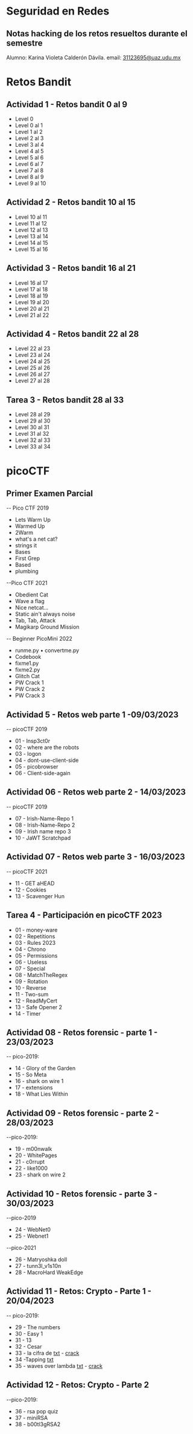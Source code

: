 # Seguridad en Redes
## Notas hacking de los retos resueltos durante el semestre

Alumno: Karina Violeta Calderón Dávila.
email: 31123695@uaz.udu.mx

# Retos Bandit
## Actividad 1 - Retos bandit 0 al 9
- Level 0
- Level 0 al 1
- Level 1 al 2
- Level 2 al 3
- Level 3 al 4
- Level 4 al 5
- Level 5 al 6
- Level 6 al 7
- Level 7 al 8
- Level 8 al 9
- Level 9 al 10

## Actividad 2 - Retos bandit 10 al 15
- Level 10 al 11
- Level 11 al 12
- Level 12 al 13
- Level 13 al 14
- Level 14 al 15
- Level 15 al 16

## Actividad 3 - Retos bandit 16 al 21
- Level 16 al 17
- Level 17 al 18
- Level 18 al 19
- Level 19 al 20
- Level 20 al 21
- Level 21 al 22

## Actividad 4 - Retos bandit 22 al 28
- Level 22 al 23
- Level 23 al 24
- Level 24 al 25
- Level 25 al 26
- Level 26 al 27
- Level 27 al 28

## Tarea 3 - Retos bandit 28 al 33
- Level 28 al 29
- Level 29 al 30
- Level 30 al 31
- Level 31 al 32
- Level 32 al 33
- Level 33 al 34
# picoCTF
## Primer Examen Parcial  
 -- Pico CTF 2019 
-  Lets Warm Up 
-  Warmed Up 
- 2Warm 
- what's a net cat? 
- strings it 
- Bases 
- First Grep 
- Based
- plumbing

--Pico CTF 2021 
- Obedient Cat 
- Wave a flag 
- Nice netcat... 
- Static ain't always noise 
- Tab, Tab, Attack 
- Magikarp Ground Mission

-- Beginner PicoMini 2022 
- runme.py • convertme.py 
- Codebook 
- fixme1.py 
- fixme2.py 
- Glitch Cat 
- PW Crack 1 
- PW Crack 2 
- PW Crack 3

## Actividad 5 - Retos web parte 1 -09/03/2023
-- picoCTF 2019
-   01 - Insp3ct0r   
-   02 - where are the robots  
-   03 - logon   
-   04 - dont-use-client-side  
-   05 - picobrowser   
-   06 - Client-side-again

## Actividad 06 - Retos web parte 2 - 14/03/2023
-- picoCTF 2019
-   07 - Irish-Name-Repo 1
-   08 - Irish-Name-Repo 2
-   09 - Irish name repo 3
-   10 - JaWT Scratchpad

## Actividad 07 - Retos web parte 3 - 16/03/2023
-- picoCTF 2021
-   11 - GET aHEAD
-   12 - Cookies
-   13 - Scavenger Hun

## Tarea 4 - Participación en picoCTF 2023
- 01 - money-ware
- 02 - Repetitions
- 03 - Rules 2023
- 04 - Chrono
- 05 - Permissions
- 06 - Useless
- 07 - Special
- 08 - MatchTheRegex
- 09 - Rotation
- 10 - Reverse
- 11 - Two-sum
- 12 - ReadMyCert
- 13 - Safe Opener 2
- 14 - Timer

## Actividad 08 - Retos forensic - parte 1 - 23/03/2023
-- pico-2019:
-  14 - Glory of the Garden
-   15 - So Meta
-   16 - shark on wire 1
-   17 - extensions
-   18 - What Lies Within

## Actividad 09 - Retos forensic - parte 2 - 28/03/2023
--pico-2019:
-   19 - m00nwalk
-   20 - WhitePages
-   21 - c0rrupt
-   22 - like1000
-   23 - shark on wire 2

## Actividad 10 - Retos forensic - parte 3 - 30/03/2023
--pico-2019
-  24 - WebNet0
- 25 -  Webnet1

--pico-2021  
- 26 - Matryoshka doll
- 27 - tunn3l_v1s10n
- 28 - MacroHard WeakEdge

## Actividad 11 - Retos: Crypto - Parte 1 - 20/04/2023
-- pico-2019:
-  29 - The numbers
-   30 - Easy 1
-   31 - 13
-   32 - Cesar
-   33 - la cifra de [txt](https://ingsoftware.reduaz.mx/moodle/pluginfile.php/64989/mod_assign/intro/x.txt) - [crack](https://www.guballa.de/vigenere-solver)  
-   34 -Tapping [txt](https://ingsoftware.reduaz.mx/moodle/pluginfile.php/64989/mod_assign/intro/x%20%281%29.txt)  
-   35 - waves over lambda [txt](https://ingsoftware.reduaz.mx/moodle/pluginfile.php/64989/mod_assign/intro/y.txt) - [crack](https://www.guballa.de/substitution-solver)

## Actividad 12 - Retos: Crypto - Parte 2
--pico-2019:
-  36 - rsa pop quiz
-  37 - miniRSA
-  38 - b00tl3gRSA2